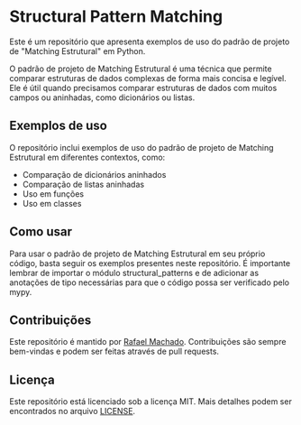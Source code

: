 # Structural Pattern Matching
Este é um repositório que apresenta exemplos de uso do padrão de projeto de "Matching Estrutural" em Python.

O padrão de projeto de Matching Estrutural é uma técnica que permite comparar estruturas de dados complexas de forma mais concisa e legível. Ele é útil quando precisamos comparar estruturas de dados com muitos campos ou aninhadas, como dicionários ou listas.

## Exemplos de uso
O repositório inclui exemplos de uso do padrão de projeto de Matching Estrutural em diferentes contextos, como:

- Comparação de dicionários aninhados
- Comparação de listas aninhadas
- Uso em funções
- Uso em classes

## Como usar
Para usar o padrão de projeto de Matching Estrutural em seu próprio código, basta seguir os exemplos presentes neste repositório. É importante lembrar de importar o módulo structural_patterns e de adicionar as anotações de tipo necessárias para que o código possa ser verificado pelo mypy.

## Contribuições
Este repositório é mantido por [Rafael Machado](https://github.com/rafaelmachadobr). Contribuições são sempre bem-vindas e podem ser feitas através de pull requests.

## Licença
Este repositório está licenciado sob a licença MIT. Mais detalhes podem ser encontrados no arquivo [LICENSE](https://github.com/rafaelmachadobr/structural-pattern-matching/blob/master/LICENSE).

